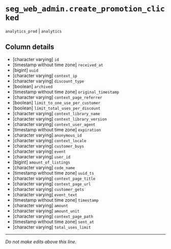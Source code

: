 # `seg_web_admin.create_promotion_clicked`
`analytics_prod` | `analytics`

## Column details
* [character varying] `id`
* [timestamp without time zone] `received_at`
* [bigint]    `uuid`
* [character varying] `context_ip`
* [character varying] `discount_type`
* [boolean]   `archived`
* [timestamp without time zone] `original_timestamp`
* [character varying] `context_page_referrer`
* [boolean]   `limit_to_one_use_per_customer`
* [boolean]   `limit_total_uses_per_discount`
* [character varying] `context_library_name`
* [character varying] `context_library_version`
* [character varying] `context_user_agent`
* [timestamp without time zone] `expiration`
* [character varying] `anonymous_id`
* [character varying] `context_locale`
* [character varying] `customer_buys`
* [character varying] `event`
* [character varying] `user_id`
* [bigint]    `amount_of_listings`
* [character varying] `code_name`
* [timestamp without time zone] `uuid_ts`
* [character varying] `context_page_title`
* [character varying] `context_page_url`
* [character varying] `customer_gets`
* [character varying] `event_text`
* [timestamp without time zone] `timestamp`
* [character varying] `amount`
* [character varying] `amount_unit`
* [character varying] `context_page_path`
* [timestamp without time zone] `sent_at`
* [character varying] `total_uses_limit`

-------------------------------------------------------------------------------
*Do not make edits above this line.*
